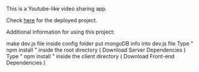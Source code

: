 This is a Youtube-like video sharing app. 

Check [here]() for the deployed project.

Additional information for using this project:

make dev.js file inside config folder
put mongoDB info into dev.js file
Type " npm install " inside the root directory ( Download Server Dependencies )
Type " npm install " inside the client directory ( Download Front-end Dependencies )